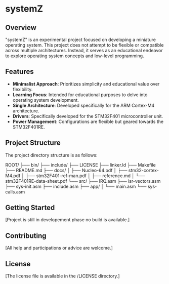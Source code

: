 # systemZ

## Overview

"systemZ" is an experimental project focused on developing a miniature operating system. This project does not attempt to be flexible or compatible across multiple architectures. Instead, it serves as an educational endeavor to explore operating system concepts and low-level programming.

## Features

- **Minimalist Approach**: Prioritizes simplicity and educational value over flexibility.
- **Learning Focus**: Intended for educational purposes to delve into operating system development.
- **Single Architecture**: Developed specifically for the ARM Cortex-M4 architecture.
- **Drivers**: Specifically developed for the STM32F401 microcontroller unit.
- **Power Management**: Configurations are flexible but geared towards the STM32F401RE.

## Project Structure

The project directory structure is as follows:

ROOT/
├── bin/
├── include/
├── LICENSE
├── linker.ld
├── Makefile
├── README.md
├── docs/
│   ├── Nucleo-64.pdf
│   ├── stm32-cortex-M4.pdf
│   ├── stm32F401-ref-man.pdf
│   ├── reference.md
│   └── stm32F401RE-data-sheet.pdf
└── src/
    ├── IRQ.asm
    ├── isr-vectors.asm
    ├── sys-init.asm
    ├── include.asm
    ├── app/
    │   └── main.asm
    └── sys-calls.asm

## Getting Started

[Project is still in developement phase no build is available.]

## Contributing

[All help and participations or advice are welcome.]

## License

[The license file is available in the /LICENSE directory.]
